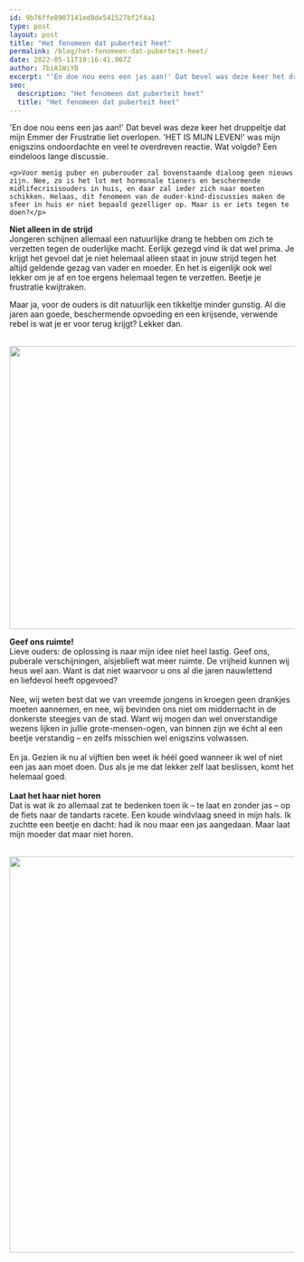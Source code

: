 ```yaml
---
id: 9b76ffe8907141ed8de541527bf2f4a1
type: post
layout: post
title: "Het fenomeen dat puberteit heet"
permalink: /blog/het-fenomeen-dat-puberteit-heet/
date: 2022-05-11T19:16:41.067Z
author: 7biA1WiYB
excerpt: "'En doe nou eens een jas aan!' Dat bevel was deze keer het druppeltje dat mijn Emmer der Frustratie liet overlopen. 'HET IS MIJN LEVEN!' was mijn enigszins ondoordachte en veel te overdreven reactie. Wat volgde? Een eindeloos lange discussie.   "
seo:
  description: "Het fenomeen dat puberteit heet"
  title: "Het fenomeen dat puberteit heet"
---
```

'En doe nou eens een jas aan!' Dat bevel was deze keer het druppeltje dat mijn Emmer der Frustratie liet overlopen. 'HET IS MIJN LEVEN!' was mijn enigszins ondoordachte en veel te overdreven reactie. Wat volgde? Een eindeloos lange discussie.   

    <p>Voor menig puber en puberouder zal bovenstaande dialoog geen nieuws zijn. Nee, zo is het lot met hormonale tieners en beschermende midlifecrisisouders in huis, en daar zal ieder zich naar moeten schikken. Helaas, dit fenomeen van de ouder-kind-discussies maken de sfeer in huis er niet bepaald gezelliger op. Maar is er iets tegen te doen?</p>
<p><strong>Niet alleen in de strijd</strong><br>Jongeren schijnen allemaal een natuurlijke drang te hebben om zich te verzetten tegen de ouderlijke macht. Eerlijk gezegd vind ik dat wel prima. Je krijgt het gevoel dat je niet helemaal alleen staat in jouw strijd tegen het altijd geldende gezag van vader en moeder. En het is eigenlijk ook wel lekker om je af en toe ergens helemaal tegen te verzetten. Beetje je frustratie kwijtraken.</p>
<p>Maar ja, voor de ouders is dit natuurlijk een tikkeltje minder gunstig. Al die jaren aan goede, beschermende opvoeding en een krijsende, verwende rebel is wat je er voor terug krijgt? Lekker dan. <br><br><div class="media media-element-container media-default"><div id="file-3436" class="file file-image file-image-jpeg">

        
  
  <div class="content">
    <img title="Foto Merel" height="500" width="850" class="media-element file-default" src="https://original.sevendays.nl/sites/default/files/Puberbrief%20Merel%201.jpg" alt="">  </div>

  
</div>
</div>
<p><strong>Geef ons ruimte!</strong><br>Lieve ouders: de oplossing is naar mijn idee niet heel lastig. Geef ons, puberale verschijningen, alsjeblieft wat meer ruimte. De vrijheid kunnen wij heus wel aan. Want is dat niet waarvoor u ons al die jaren nauwlettend en liefdevol heeft opgevoed? <br><br>Nee, wij weten best dat we van vreemde jongens in kroegen geen drankjes moeten aannemen, en nee, wij bevinden ons niet om middernacht in de donkerste steegjes van de stad. Want wij mogen dan wel onverstandige wezens lijken in jullie grote-mensen-ogen, van binnen zijn we écht al een beetje verstandig – en zelfs misschien wel enigszins volwassen. <br><br>En ja. Gezien ik nu al vijftien ben weet ik héél goed wanneer ik wel of niet een jas aan moet doen. Dus als je me dat lekker zelf laat beslissen, komt het helemaal goed.<br><br><strong>Laat het haar niet horen</strong><br>Dat is wat ik zo allemaal zat te bedenken toen ik – te laat en zonder jas – op de fiets naar de tandarts racete. Een koude windvlaag sneed in mijn hals. Ik zuchtte een beetje en dacht: had ik nou maar een jas aangedaan. Maar laat mijn moeder dat maar niet horen. <br><br><div class="media media-element-container media-default"><div id="file-3435" class="file file-image file-image-jpeg">

        
  
  <div class="content">
    <img title="Foto Merel" height="700" width="850" style="font-size: 13.0080003738403px; line-height: 20.0063037872314px;" class="media-element file-default" src="https://original.sevendays.nl/sites/default/files/Puberbrief%20Merel%202.jpg" alt="">  </div>

  
</div>
</div>  
